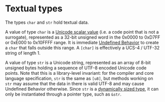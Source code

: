 # Textual types

The types `char` and `str` hold textual data.

A value of type `char` is a [Unicode scalar value] (i.e. a code point that is
not a surrogate), represented as a 32-bit unsigned word in the 0x0000 to 0xD7FF
or 0xE000 to 0x10FFFF range. It is immediate [Undefined Behavior] to create a
`char` that falls outside this range. A `[char]` is effectively a UCS-4 / UTF-32
string of length 1.

A value of type `str` is a Unicode string, represented as an array of 8-bit
unsigned bytes holding a sequence of UTF-8 encoded Unicode code points. Note
that this is a library-level invariant: for the compiler and core language
specification, `str` is the same as `[u8]`, but methods working on `str` may
assume that the data in there is valid UTF-8 and may cause Undefined Behavior
otherwise. Since `str` is a [dynamically sized type], it can only be
instantiated through a pointer type, such as `&str`.

[Unicode scalar value]: http://www.unicode.org/glossary/#unicode_scalar_value
[Undefined Behavior]: ../behavior-considered-undefined.md
[dynamically sized type]: ../dynamically-sized-types.md
